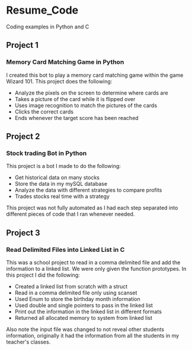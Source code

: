 ﻿# Resume_Code
Coding examples in Python and C

## Project 1
### Memory Card Matching Game in Python
I created this bot to play a memory card matching game within the game Wizard 101. This project does the following:
- Analyze the pixels on the screen to determine where cards are
- Takes a picture of the card while it is flipped over
- Uses image recognition to match the pictures of the cards
- Clicks the correct cards
- Ends whenever the target score has been reached

## Project 2
### Stock trading Bot in Python
This project is a bot I made to do the following:
- Get historical data on many stocks
- Store the data in my mySQL database
- Analyze the data with different strategies to compare profits
- Trades stocks real time with a strategy

This project was not fully automated as I had each step separated into different pieces of code that I ran whenever needed.

## Project 3
### Read Delimited Files into Linked List in C
This was a school project to read in a comma delimited file and add the information to a linked list. We were only given the function prototypes.
In this project I did the following:
- Created a linked list from scratch with a struct
- Read in a comma delimited file only using scanset
- Used Enum to store the birthday month information
- Used double and single pointers to pass in the linked list
- Print out the information in the linked list in different formats
- Returned all allocated memory to system from linked list

Also note the input file was changed to not reveal other students information, originally it had the information from all the students in my teacher's classes.
